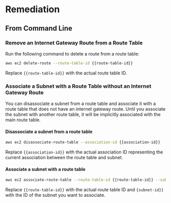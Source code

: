 # Remediation

## From Command Line

### Remove an Internet Gateway Route from a Route Table

Run the following command to delete a route from a route table:

```sh
aws ec2 delete-route --route-table-id {{route-table-id}}
```

Replace `{{route-table-id}}` with the actual route table ID.

### Associate a Subnet with a Route Table without an Internet Gateway Route

You can disassociate a subnet from a route table and associate it with a route table that does not have an internet gateway route. Until you associate the subnet with another route table, it will be implicitly associated with the main route table.

#### Disassociate a subnet from a route table

```sh
aws ec2 disassociate-route-table --association-id {{association-id}}
```

Replace `{{association-id}}` with the actual association ID representing the current association between the route table and subnet.

#### Associate a subnet with a route table

```sh
aws ec2 associate-route-table --route-table-id {{route-table-id}} --subnet-id {{subnet-id}}
```

Replace `{{route-table-id}}` with the actual route table ID and `{subnet-id}}` with the ID of the subnet you want to associate.

